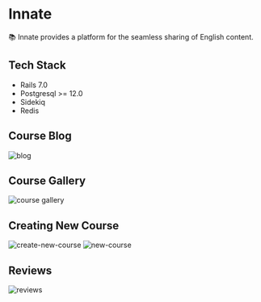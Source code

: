# Innate 
📚 Innate provides a platform for the seamless sharing of English content.

## Tech Stack

- Rails 7.0
- Postgresql >= 12.0
- Sidekiq
- Redis


## Course Blog
![blog](https://github.com/IeltsWorld/innate/assets/85568177/8b55c7ad-9eb3-4e97-996a-42b981e055ec)

## Course Gallery
![course gallery](https://github.com/IeltsWorld/innate/assets/85568177/4ee0592f-7905-465b-bc4c-e3596125dfa1)

## Creating New Course
![create-new-course](https://github.com/IeltsWorld/innate/assets/85568177/39036bf3-8a39-4a90-8d9a-97625512ba0b)
![new-course](https://github.com/IeltsWorld/innate/assets/85568177/f6e32a19-46aa-469f-819e-4caf80fc96be)

## Reviews
![reviews](https://github.com/IeltsWorld/innate/assets/85568177/5bc6d017-64ec-4bd0-970d-15c11df7cbb5)

